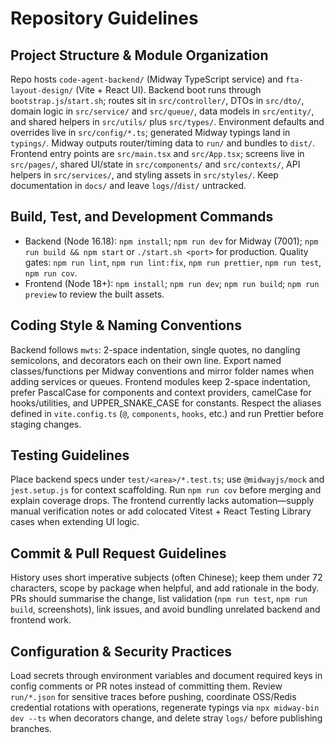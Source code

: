 # Repository Guidelines

## Project Structure & Module Organization
Repo hosts `code-agent-backend/` (Midway TypeScript service) and `fta-layout-design/` (Vite + React UI). Backend boot runs through `bootstrap.js`/`start.sh`; routes sit in `src/controller/`, DTOs in `src/dto/`, domain logic in `src/service/` and `src/queue/`, data models in `src/entity/`, and shared helpers in `src/utils/` plus `src/types/`. Environment defaults and overrides live in `src/config/*.ts`; generated Midway typings land in `typings/`. Midway outputs router/timing data to `run/` and bundles to `dist/`. Frontend entry points are `src/main.tsx` and `src/App.tsx`; screens live in `src/pages/`, shared UI/state in `src/components/` and `src/contexts/`, API helpers in `src/services/`, and styling assets in `src/styles/`. Keep documentation in `docs/` and leave `logs/`/`dist/` untracked.

## Build, Test, and Development Commands
- Backend (Node 16.18): `npm install`; `npm run dev` for Midway (7001); `npm run build && npm start` or `./start.sh <port>` for production. Quality gates: `npm run lint`, `npm run lint:fix`, `npm run prettier`, `npm run test`, `npm run cov`.
- Frontend (Node 18+): `npm install`; `npm run dev`; `npm run build`; `npm run preview` to review the built assets.

## Coding Style & Naming Conventions
Backend follows `mwts`: 2-space indentation, single quotes, no dangling semicolons, and decorators each on their own line. Export named classes/functions per Midway conventions and mirror folder names when adding services or queues. Frontend modules keep 2-space indentation, prefer PascalCase for components and context providers, camelCase for hooks/utilities, and UPPER_SNAKE_CASE for constants. Respect the aliases defined in `vite.config.ts` (`@`, `components`, `hooks`, etc.) and run Prettier before staging changes.

## Testing Guidelines
Place backend specs under `test/<area>/*.test.ts`; use `@midwayjs/mock` and `jest.setup.js` for context scaffolding. Run `npm run cov` before merging and explain coverage drops. The frontend currently lacks automation—supply manual verification notes or add colocated Vitest + React Testing Library cases when extending UI logic.

## Commit & Pull Request Guidelines
History uses short imperative subjects (often Chinese); keep them under 72 characters, scope by package when helpful, and add rationale in the body. PRs should summarise the change, list validation (`npm run test`, `npm run build`, screenshots), link issues, and avoid bundling unrelated backend and frontend work.

## Configuration & Security Practices
Load secrets through environment variables and document required keys in config comments or PR notes instead of committing them. Review `run/*.json` for sensitive traces before pushing, coordinate OSS/Redis credential rotations with operations, regenerate typings via `npx midway-bin dev --ts` when decorators change, and delete stray `logs/` before publishing branches.
